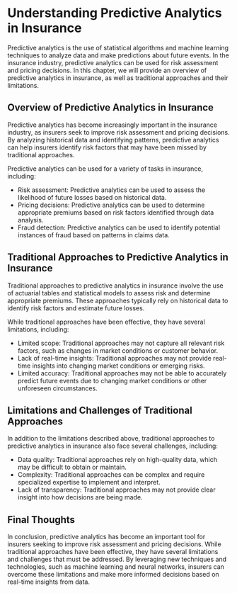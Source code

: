 Understanding Predictive Analytics in Insurance
========================================================

Predictive analytics is the use of statistical algorithms and machine learning techniques to analyze data and make predictions about future events. In the insurance industry, predictive analytics can be used for risk assessment and pricing decisions. In this chapter, we will provide an overview of predictive analytics in insurance, as well as traditional approaches and their limitations.

Overview of Predictive Analytics in Insurance
---------------------------------------------

Predictive analytics has become increasingly important in the insurance industry, as insurers seek to improve risk assessment and pricing decisions. By analyzing historical data and identifying patterns, predictive analytics can help insurers identify risk factors that may have been missed by traditional approaches.

Predictive analytics can be used for a variety of tasks in insurance, including:

* Risk assessment: Predictive analytics can be used to assess the likelihood of future losses based on historical data.
* Pricing decisions: Predictive analytics can be used to determine appropriate premiums based on risk factors identified through data analysis.
* Fraud detection: Predictive analytics can be used to identify potential instances of fraud based on patterns in claims data.

Traditional Approaches to Predictive Analytics in Insurance
-----------------------------------------------------------

Traditional approaches to predictive analytics in insurance involve the use of actuarial tables and statistical models to assess risk and determine appropriate premiums. These approaches typically rely on historical data to identify risk factors and estimate future losses.

While traditional approaches have been effective, they have several limitations, including:

* Limited scope: Traditional approaches may not capture all relevant risk factors, such as changes in market conditions or customer behavior.
* Lack of real-time insights: Traditional approaches may not provide real-time insights into changing market conditions or emerging risks.
* Limited accuracy: Traditional approaches may not be able to accurately predict future events due to changing market conditions or other unforeseen circumstances.

Limitations and Challenges of Traditional Approaches
----------------------------------------------------

In addition to the limitations described above, traditional approaches to predictive analytics in insurance also face several challenges, including:

* Data quality: Traditional approaches rely on high-quality data, which may be difficult to obtain or maintain.
* Complexity: Traditional approaches can be complex and require specialized expertise to implement and interpret.
* Lack of transparency: Traditional approaches may not provide clear insight into how decisions are being made.

Final Thoughts
--------------

In conclusion, predictive analytics has become an important tool for insurers seeking to improve risk assessment and pricing decisions. While traditional approaches have been effective, they have several limitations and challenges that must be addressed. By leveraging new techniques and technologies, such as machine learning and neural networks, insurers can overcome these limitations and make more informed decisions based on real-time insights from data.
